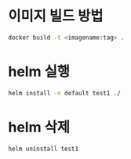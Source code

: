 # 이미지 빌드 방법
```sh
docker build -t <imagename:tag> .
```

# helm 실행
```sh
helm install -n default test1 ./
```

# helm 삭제
```sh
helm uninstall test1
```